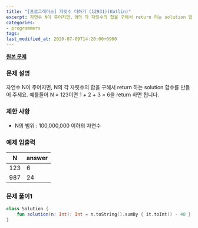 ```yaml
---
title: "[프로그래머스] 자릿수 더하기 (12931)(Kotlin)"
excerpt: 자연수 N이 주어지면, N의 각 자릿수의 합을 구해서 return 하는 solution 함수를 만들어 주세요.
categories:
- programmers
tags:
last_modified_at: 2020-07-09T14:20:00+0900
---
```


**[원본 문제](https://programmers.co.kr/learn/courses/30/lessons/12931)**

### 문제 설명

자연수 N이 주어지면, N의 각 자릿수의 합을 구해서 return 하는 solution 함수를 만들어 주세요.
예를들어 N = 123이면 1 + 2 + 3 = 6을 return 하면 됩니다.

### 제한 사항

  * N의 범위 : 100,000,000 이하의 자연수

### 예제 입출력

|N|answer|
|-|-|
|123|6|
|987|24|

### 문제 풀이1

```kotlin
class Solution {
    fun solution(n: Int): Int = n.toString().sumBy { it.toInt() - 48 }
}
```
